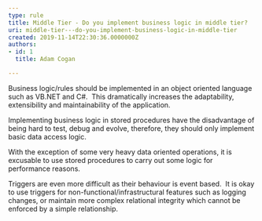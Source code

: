 ```yaml
---
type: rule
title: Middle Tier - Do you implement business logic in middle tier?
uri: middle-tier---do-you-implement-business-logic-in-middle-tier
created: 2019-11-14T22:30:36.0000000Z
authors:
- id: 1
  title: Adam Cogan

---
```




<span class='intro'> <p>Business logic/rules should be implemented in an object oriented language such as VB.NET and C#.&#160; This dramatically increases the adaptability, extensibility and maintainability of the application.</p><p>Implementing business logic in stored procedures have the disadvantage of being hard to test, debug and evolve, therefore, they should only implement basic data access logic.</p><p>With the exception of some very heavy data oriented operations, it is excusable to use stored procedures to carry out some logic for performance reasons.</p><p>Triggers are even more difficult as their behaviour is event based. &#160;It is okay to use triggers for non-functional/infrastructural features such as logging changes, or maintain more complex relational integrity which cannot be enforced by a simple relationship.​​<br></p> </span>




